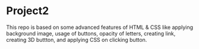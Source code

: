 # Project2
This repo is based on some advanced features of HTML & CSS like applying background image, usage of buttons, opacity of letters, creating link, creating 3D buttton, and applying CSS on clicking button.
